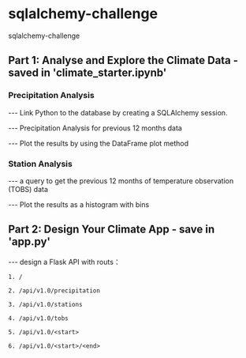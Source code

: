 # sqlalchemy-challenge
sqlalchemy-challenge

## Part 1: Analyse and Explore the Climate Data - saved in 'climate_starter.ipynb'

### Precipitation Analysis

--- Link Python to the database by creating a SQLAlchemy session.

--- Precipitation Analysis for previous 12 months data

--- Plot the results by using the DataFrame plot method

### Station Analysis

--- a query to get the previous 12 months of temperature observation (TOBS) data

--- Plot the results as a histogram with bins

## Part 2: Design Your Climate App - save in 'app.py'

--- design a Flask API with routs：
    
    1. /
    
    2. /api/v1.0/precipitation
    
    3. /api/v1.0/stations
    
    4. /api/v1.0/tobs
    
    5. /api/v1.0/<start> 
    
    6. /api/v1.0/<start>/<end>
